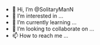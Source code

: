 - 👋 Hi, I’m @SolitaryManN
- 👀 I’m interested in ...
- 🌱 I’m currently learning ...
- 💞️ I’m looking to collaborate on ...
- 📫 How to reach me ...

<!---
SolitaryManN/SolitaryManN is a ✨ special ✨ repository because its `README.md` (this file) appears on your GitHub profile.
You can click the Preview link to take a look at your changes.
--->

